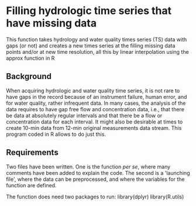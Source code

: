 # Filling hydrologic time series that have missing data

This function takes hydrology and water quality times series (TS) data with gaps (or not) and creates a new times series at the filling missing data points and/or at new time resolution, all this by linear interpolation using the approx function in R

## Background
When acquiring hydrologic and water quality time series, it is not rare to have gaps in the record because of an instrument failure, human error, and for water quality, rather infrequent data.  In many cases, the analysis of the data requires to have gap free flow and concentration data, i.e., that there be data at absolutely regular intervals and that there be a flow or concentration data for each interval.  It might also be desirable at times to create 10-min data from 12-min original measurements data stream.  This program coded in R allows to do just this.  

## Requirements
Two files have been written.  One is the function *per se*, where many comments have been added to explain the code.  The second is a 'launching file', where the data can be preprocessed, and where the variables for the function are defined.

The function does need two packages to run: 
library(dplyr)
library(R.utils)
